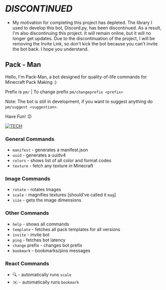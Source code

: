   
# _DISCONTINUED_
  - My motivation for completing this project has depleted. The library I used to develop this bot, Discord.py, has been discontinued. As a result, I'm also discontinuing this project. It will remain online, but it will no longer get updates. Due to the discontinuation of the project, I will be removing the Invite Link, so don't kick the bot because you can't invite the bot back. I hope you understand.

## Pack - Man
  Hello, I'm Pack-Man, a bot designed for quality-of-life commands for Minecraft Pack Making :)

Prefix is `pm/` | To change prefix `pm/changeprefix <prefix>`
 
Note: The bot is still in development, if you want to suggest anything do `pm/suggest <suggestion>`.


Have Fun! :D

[![TECH](https://skillicons.dev/icons?i=python,flask,replit,discord)](https://skillicons.dev)


### General Commands
- `manifest` - generates a manifest.json
- `uuid` - generates a uuidv4
- `colors` - shows list of all color and format codes
- `texture` - fetch any texture in Minecraft

### Image Commands
- `rotate` - rotates Images
- `scale` - magnifies textures [should've called it `mag`]
- `size` - gets the image dimensions

### Other Commands
- `help` - shows all commands
- `template` - fetches all pack templates for all versions
- `invite` - invite bot
- `ping` - fetches bot latency
- `change` prefix - changes bot prefix
- `bookmark` - bookmarks/pins messages

### React Commands
- 🔍 - automatically runs `scale`
- ✉️ - automatically runs `bookmark`
